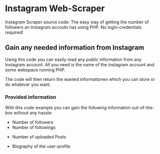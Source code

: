 # Instagram Web-Scraper
Instagram Scraper source code: The easy way of getting the number of followers an Instagram accoutn has using PHP. No login-credentials required!

## Gain any needed information from Instagram ##
Using this code you can easily read any public information from any Instagram account. All you need is the name of the instagram account and some webspace running PHP.

The code will then return the wanted informationen which you can store or do whatever you want.

### Provided information ###
With this code-example you can gain the following information out-of-the-box without any hassle:
* Number of followers
* Number of followings
+ Number of uploaded Posts
* Biography of the user-profile
